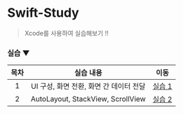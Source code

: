 # Swift-Study
> Xcode를 사용하여 실습해보기 !!

### 실습 ▼ 
| 목차 | 실습 내용 | 이동 |  
| :----------: | :----------: | :----------: |
| 1 | UI 구성, 화면 전환, 화면 간 데이터 전달 | [실습 1](./실습1) |
| 2 | AutoLayout, StackView, ScrollView | [실습 2](./실습2) |
